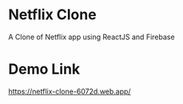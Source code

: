 # Netflix Clone

A Clone of Netflix app using ReactJS and Firebase

# Demo Link

https://netflix-clone-6072d.web.app/
